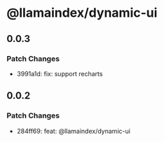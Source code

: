 # @llamaindex/dynamic-ui

## 0.0.3

### Patch Changes

- 3991a1d: fix: support recharts

## 0.0.2

### Patch Changes

- 284ff69: feat: @llamaindex/dynamic-ui
